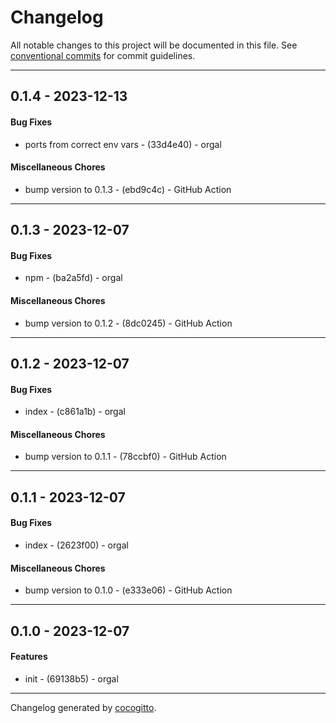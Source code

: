 # Changelog
All notable changes to this project will be documented in this file. See [conventional commits](https://www.conventionalcommits.org/) for commit guidelines.

- - -
## 0.1.4 - 2023-12-13
#### Bug Fixes
- ports from correct env vars - (33d4e40) - orgal
#### Miscellaneous Chores
- bump version to 0.1.3 - (ebd9c4c) - GitHub Action
- - -

## 0.1.3 - 2023-12-07
#### Bug Fixes
- npm - (ba2a5fd) - orgal
#### Miscellaneous Chores
- bump version to 0.1.2 - (8dc0245) - GitHub Action
- - -

## 0.1.2 - 2023-12-07
#### Bug Fixes
- index - (c861a1b) - orgal
#### Miscellaneous Chores
- bump version to 0.1.1 - (78ccbf0) - GitHub Action
- - -

## 0.1.1 - 2023-12-07
#### Bug Fixes
- index - (2623f00) - orgal
#### Miscellaneous Chores
- bump version to 0.1.0 - (e333e06) - GitHub Action
- - -

## 0.1.0 - 2023-12-07
#### Features
- init - (69138b5) - orgal
- - -

Changelog generated by [cocogitto](https://github.com/cocogitto/cocogitto).